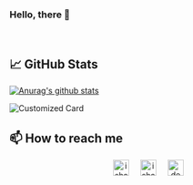 ### Hello, there 👋

<!--
**Kevinw3i/Kevinw3i** is a ✨ _special_ ✨ repository because its `README.md` (this file) appears on your GitHub profile.

Here are some ideas to get you started:

- 🔭 I’m currently working on ...
- 🌱 I’m currently learning ...
- 👯 I’m looking to collaborate on ...
- 🤔 I’m looking for help with ...
- 💬 Ask me about ...
- 📫 How to reach me: ...
- 😄 Pronouns: ... 
- ⚡ Fun fact: ...
-->

&nbsp;&nbsp;&nbsp;&nbsp;
## 📈 GitHub Stats
[![Anurag's github stats](https://github-readme-stats.vercel.app/api?username=Kevinw3i&theme=tokyonight)](https://github.com/anuraghazra/github-readme-stats)  &nbsp;&nbsp;&nbsp;&nbsp;
<!--
[![Top Langs](https://github-readme-stats.vercel.app/api/top-langs/?username=Kevinw3i&layout=compact&theme=tokyonight)](https://github.com/anuraghazra/github-readme-stats)
-->

![Customized Card](https://github-readme-stats.vercel.app/api/pin?username=anuraghazra&repo=PMasterProject&title_color=fff&icon_color=f9f9f9&text_color=9f9f9f&bg_color=151515)

## 📫 How to reach me

<p align="center">
<a href="https://k3vinwei.blogspot.com/" target="blank"><img align="center" src="https://upload.wikimedia.org/wikipedia/commons/thumb/3/31/Blogger.svg/180px-Blogger.svg.png" alt="ishandeveloper" height="28" width="28" /></a>&nbsp;&nbsp;&nbsp;&nbsp;
<a href="https://www.linkedin.com/in/kevin-zhao-131710154/" target="blank"><img align="center" src="https://cdn.jsdelivr.net/npm/simple-icons@3.0.1/icons/linkedin.svg" alt="ishandeveloper" height="28" width="28" /></a>&nbsp;&nbsp;&nbsp;&nbsp;
<!--
<a href="https://stackoverflow.com/users/14460199/kevin" target="blank"><img align="center" src="https://cdn.jsdelivr.net/npm/simple-icons@3.0.1/icons/stackoverflow.svg" alt="users/13219775/ishandeveloper" height="28" width="28" /></a>&nbsp;&nbsp;&nbsp;&nbsp;
-->
<a href="https://www.instagram.com/k3vinwei/?hl=zh-tw" target="blank"><img align="center" src="https://cdn.jsdelivr.net/npm/simple-icons@3.0.1/icons/instagram.svg" alt="developer.ishan" height="28" width="28" /></a>&nbsp;&nbsp;&nbsp;&nbsp;
</p>
